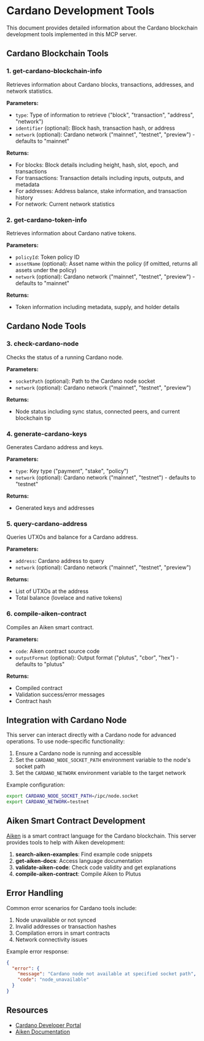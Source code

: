 # Cardano Development Tools

This document provides detailed information about the Cardano blockchain development tools implemented in this MCP server.

## Cardano Blockchain Tools

### 1. get-cardano-blockchain-info

Retrieves information about Cardano blocks, transactions, addresses, and network statistics.

**Parameters:**
- `type`: Type of information to retrieve ("block", "transaction", "address", "network")
- `identifier` (optional): Block hash, transaction hash, or address
- `network` (optional): Cardano network ("mainnet", "testnet", "preview") - defaults to "mainnet"

**Returns:**
- For blocks: Block details including height, hash, slot, epoch, and transactions
- For transactions: Transaction details including inputs, outputs, and metadata
- For addresses: Address balance, stake information, and transaction history
- For network: Current network statistics

### 2. get-cardano-token-info

Retrieves information about Cardano native tokens.

**Parameters:**
- `policyId`: Token policy ID
- `assetName` (optional): Asset name within the policy (if omitted, returns all assets under the policy)
- `network` (optional): Cardano network ("mainnet", "testnet", "preview") - defaults to "mainnet"

**Returns:**
- Token information including metadata, supply, and holder details

## Cardano Node Tools

### 3. check-cardano-node

Checks the status of a running Cardano node.

**Parameters:**
- `socketPath` (optional): Path to the Cardano node socket 
- `network` (optional): Cardano network ("mainnet", "testnet", "preview")

**Returns:**
- Node status including sync status, connected peers, and current blockchain tip

### 4. generate-cardano-keys

Generates Cardano address and keys.

**Parameters:**
- `type`: Key type ("payment", "stake", "policy")
- `network` (optional): Cardano network ("mainnet", "testnet") - defaults to "testnet"

**Returns:**
- Generated keys and addresses

### 5. query-cardano-address

Queries UTXOs and balance for a Cardano address.

**Parameters:**
- `address`: Cardano address to query
- `network` (optional): Cardano network ("mainnet", "testnet", "preview")

**Returns:**
- List of UTXOs at the address
- Total balance (lovelace and native tokens)

### 6. compile-aiken-contract

Compiles an Aiken smart contract.

**Parameters:**
- `code`: Aiken contract source code
- `outputFormat` (optional): Output format ("plutus", "cbor", "hex") - defaults to "plutus"

**Returns:**
- Compiled contract
- Validation success/error messages
- Contract hash

## Integration with Cardano Node

This server can interact directly with a Cardano node for advanced operations. To use node-specific functionality:

1. Ensure a Cardano node is running and accessible
2. Set the `CARDANO_NODE_SOCKET_PATH` environment variable to the node's socket path
3. Set the `CARDANO_NETWORK` environment variable to the target network

Example configuration:

```bash
export CARDANO_NODE_SOCKET_PATH=/ipc/node.socket
export CARDANO_NETWORK=testnet
```

## Aiken Smart Contract Development

[Aiken](https://aiken-lang.org/) is a smart contract language for the Cardano blockchain. This server provides tools to help with Aiken development:

1. **search-aiken-examples**: Find example code snippets
2. **get-aiken-docs**: Access language documentation
3. **validate-aiken-code**: Check code validity and get explanations
4. **compile-aiken-contract**: Compile Aiken to Plutus

## Error Handling

Common error scenarios for Cardano tools include:

1. Node unavailable or not synced
2. Invalid addresses or transaction hashes
3. Compilation errors in smart contracts
4. Network connectivity issues

Example error response:

```json
{
  "error": {
    "message": "Cardano node not available at specified socket path",
    "code": "node_unavailable"
  }
}
```

## Resources

- [Cardano Developer Portal](https://developers.cardano.org/)
- [Aiken Documentation](https://aiken-lang.org/)
